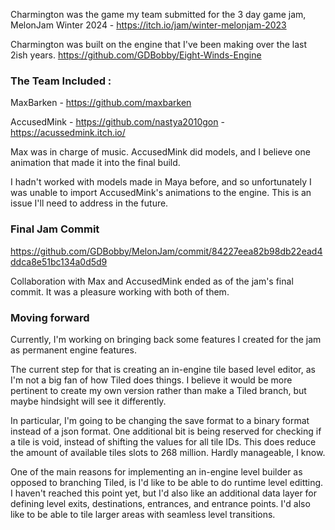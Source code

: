 Charmington was the game my team submitted for the 3 day game jam, MelonJam Winter 2024 - https://itch.io/jam/winter-melonjam-2023

Charmington was built on the engine that I've been making over the last 2ish years. https://github.com/GDBobby/Eight-Winds-Engine

### The Team Included :
MaxBarken - https://github.com/maxbarken

AccusedMink - https://github.com/nastya2010gon - https://acussedmink.itch.io/



Max was in charge of music.
AccusedMink did models, and I believe one animation that made it into the final build.

I hadn't worked with models made in Maya before, and so unfortunately I was unable to import AccusedMink's animations to the engine. This is an issue I'll need to address in the future.

### Final Jam Commit
https://github.com/GDBobby/MelonJam/commit/84227eea82b98db22ead4ddca8e51bc134a0d5d9

Collaboration with Max and AccusedMink ended as of the jam's final commit. It was a pleasure working with both of them.

### Moving forward
Currently, I'm working on bringing back some features I created for the jam as permanent engine features. 

The current step for that is creating an in-engine tile based level editor, as I'm not a big fan of how Tiled does things. 
I believe it would be more pertinent to create my own version rather than make a Tiled branch, but maybe hindsight will see it differently.


In particular, I'm going to be changing the save format to a binary format instead of a json format. 
One additional bit is being reserved for checking if a tile is void, instead of shifting the values for all tile IDs. This does reduce the amount of available tiles slots to 268 million. Hardly manageable, I know.


One of the main reasons for implementing an in-engine level builder as opposed to branching Tiled, is I'd like to be able to do runtime level editting.
I haven't reached this point yet, but I'd also like an additional data layer for defining level exits, destinations, entrances, and entrance points.
I'd also like to be able to tile larger areas with seamless level transitions.
